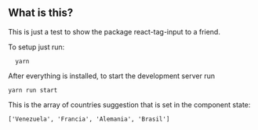 ## What is this?

This is just a test to show the package react-tag-input to a friend. 

To setup just run:


```
  yarn

```

After everything is installed, to start the development server run

```
yarn run start

```

This is the array of countries suggestion that is set in the component state:

```
['Venezuela', 'Francia', 'Alemania', 'Brasil']

```